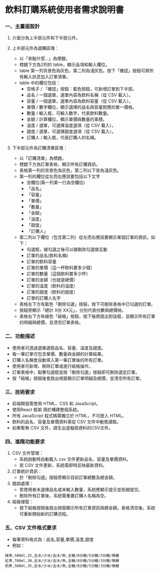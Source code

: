 # 飲料訂購系統使用者需求說明書

### 一、主畫面設計
1. 介面分為上半部元件和下半部元件。

2. 上半部元件為選購區塊：
    - 以「來點什麼...」為標題。
    - 標題下方為2列的 table，顯示品項和輸入欄位。
    - table 第一列背景色為灰色，第二列為淺灰色。按下「確認」按鈕可將所有輸入訊息加入訂單清單。
    - table 中的欄位包括：
        - 空格子 / 「確認」按鈕：藍色按鈕，可新增訂單到下半部。
        - 品名 / 一個選單，選單內容為飲料名稱（從 CSV 載入）。
        - 容量 / 一個選單，選單內容為飲料容量（從 CSV 載入）。
        - 單價 / 數字欄位，顯示選擇的品名與容量對應的單一價格。
        - 數量 / 輸入框，可輸入數字，代表飲料數量。
        - 金額 / 計算欄位，顯示單價與數量的乘積。
        - 溫度 / 選單，可選擇溫度選項（從 CSV 載入）。
        - 甜度 / 選單，可選擇甜度選項（從 CSV 載入）。
        - 訂購人 / 輸入框，代表訂購人的名稱。
3. 下半部元件為訂購清單區塊：
    - 以「訂購清單」為標題。
    - 標題下方為訂單表格，顯示所有訂購資訊。
    - 表格第一列的背景色為灰色，第二列以下皆為淺灰色。
    - 第一列的欄位從左而右應該要包括以下文字
        - 空欄位(第一列第一行為空欄位)
        - 「品名」
        - 「容量」
        - 「單價」
        - 「數量」
        - 「金額」
        - 「溫度」
        - 「甜度」
        - 「訂購人」
    - 第二列以下欄位（包含第二列）從左而右應該要顯示某個訂單的資訊，如下：
        - 勾選框，被勾選之後可以跟刪除勾選做互動
        - 訂單的品名(飲料名稱)
        - 訂單的飲料容量
        - 訂單的單價（這一杯飲料要多少錢）
        - 訂單的數量（這個飲料要多少杯）
        - 訂單的金額（也就是總價）
        - 訂單的溫度（飲料的溫度）
        - 訂單的甜度（飲料的甜度）
        - 訂單的訂購人名字
    - 表格左下方有藍色「刪除勾選」按鈕，按下可刪除表格中已勾選的訂單。
    - 按鈕旁顯示「總計 X份 XX元」，分別代表份數與總價格。
    - 表格右下方有綠色「結帳」按鈕，按下後將跳出對話框，並顯示所有訂單的明細與總價，且清空訂單表格。

### 二、功能描述

- 使用者可透過選單選取品名、容量、溫度及甜度。
- 每一筆訂單可包含單價、數量與金額的計算結果。
- 訂購人名稱會自動填入第一筆訂單後的所有訂單。
- 使用者可新增、刪除訂單或進行結帳操作。
- 訂單表格中，點擊勾選框並按「刪除勾選」按鈕即可刪除選定訂單。
- 按「結帳」按鈕後會跳出視窗顯示訂單明細及總價，並清空所有訂單。

### 三、技術要求
- 前端開發需使用 HTML、CSS 和 JavaScript。
- 使用React 框架 用於構建整個系統。
- 所有 JavaScript 程式碼需獨立於 HTML，不可嵌入 HTML。
- 飲料的品名、容量及單價資料需從 CSV 文件中動態讀取。
- 如果暫無 CSV 文件，請生出虛擬假資料的CSV文件。
### 四、進階功能要求
1. CSV 文件管理：
    - 系統啟動時自動載入 csv 文件更新品名、容量及單價資料。
    - 若 CSV 文件更新，系統需即時反映最新資料。
2. 訂單統計資訊：
    - 於「刪除勾選」按鈕旁顯示目前訂單總數及總金額。
3. 錯誤處理：
    - 若使用者未選擇品名或未輸入數量，系統應顯示提示並拒絕提交。
    - 刪除所有訂單後，系統需重置訂購人名稱為空。
4. 結帳彈窗：
    - 按下結帳按鈕後跳出視窗顯示所有訂單資訊與總金額。表格清空後，系統可重新開始新的訂購流程。

### 五、CSV 文件格式要求
- 每筆資料格式為：品名,容量,單價,溫度,甜度
- 例如：
```
綠茶,500ml,25,全冰/少冰/去冰/熱,全糖/8分糖/5分糖/3分糖/無糖
紅茶,700ml,30,全冰/少冰/去冰/熱,全糖/8分糖/5分糖/3分糖/無糖
奶茶,500ml,35,全冰/少冰/去冰/熱,全糖/8分糖/5分糖/3分糖/無糖
```